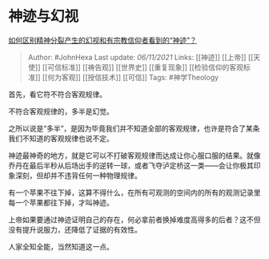 # 神迹与幻视

[如何区别精神分裂产生的幻视和有宗教信仰者看到的“神迹”？](https://www.zhihu.com/question/26005037/answer/2208884677)

> Author: #JohnHexa 
Last update: *06/11/2021* 
Links: [[神迹]] [[上帝]] [[天使]] [[可信标准]] [[祷告观]] [[世界史]] [[重复现象]] [[检验信仰的客观标准]] [[何为客观]] [[授信技术]] [[可信]] 
Tags: #神学Theology 

首先，看它符不符合客观规律。

不符合客观规律的，多半是幻觉。

之所以说是“多半”，是因为毕竟我们并不知道全部的客观规律，也许是符合了某条我们不知道的客观规律也说不定。

神迹最神奇的地方，就是它可以不打破客观规律而达成让你心服口服的结果。就像乔丹在最后半秒从后场出手的逆转一球，或者飞夺泸定桥这一类——会让你极其印象深刻，但却并不违背任何一种物理规律。

有一个苹果不往下掉，这算不得什么，在所有可观测的空间内的所有的观测记录里每一个苹果都往下掉，才叫神迹。

上帝如果要通过神迹证明自己的存在，何必拿前者换掉难度高得多的后者？这不但没有提升说服力，还降低了证据的有效性。

人家全知全能，当然知道这一点。

  
